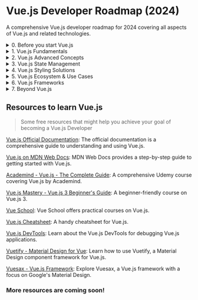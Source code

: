 # Vue.js Developer Roadmap (2024)

A comprehensive Vue.js developer roadmap for 2024 covering all aspects of Vue.js and related technologies.

<details>

<summary>0. Before you start Vue.js</summary>

You should know and be comfortable with **all of the following:**

-   [**Basic HTML**](https://www.w3schools.com/html/default.asp)

    -   HTML Elements, Attributes, Headings, Paragraphs, Colors & Styles
    -   HTML Links, Images, Tables, Lists, Block & Inline, Div, Classes, Id
    -   HTML Forms
    -   HTML Layout, Responsiveness & Semantic

-   [**Basic CSS**](https://www.w3schools.com/css/default.asp)

    -   CSS Basics - Syntax, Selectors, Colors, Backgrounds, Borders, Margin, Padding, Height/Width, Box Model, Outline, Text, Fonts, Links etc.
    -   CSS More - Lists, Tables, Display, Position, z-index, Overflow, Float, Inline Block, Align, Combinators, Pseudo-classes & elements, Opacity etc.
    -   CSS Forms & Layouts
    -   CSS Flexbox
    -   CSS Grid
    -   Advanced CSS - CSS Units, Shadows, Gradients, Transitions, Animations, Specificity etc.

-   [**Basic Tailwind CSS**](https://www.youtube.com/watch?v=X7XbjwD6fVY&list=PLHiZ4m8vCp9P23SqlHL0QAqiwS_oCofV2)

    -   Tailwind Utilities
    -   Responsive Variants
    -   Hover, focus and other states
    -   Dark Mode variant
    -   Tailwind Directives
    -   Tailwind Configurations
    -   Theme Configurations
    -   [Tailwind cn() utility]

-   **Document Object Model (DOM)**

    -   [DOM Basics - Basics, Method, Document, Elements, Forms, CSS, Events, Navigation, Nodes and Collections](https://www.youtube.com/watch?v=mPTkKnL2aNA&list=PLHiZ4m8vCp9OkrURufHpGUUTBjJhO9Ghy)
    -   [DOM Advanced](https://www.youtube.com/watch?v=XY96d0vEdFk&list=PLHiZ4m8vCp9MJDxMOzhYVuTrO1b5n-Tq_)

-   [**Basic JavaScript**](https://www.youtube.com/watch?v=rePN-VFo1Eo&list=PLHiZ4m8vCp9OkrURufHpGUUTBjJhO9Ghy)

    -   JS Basics - Statements, Expressions, Syntax, Variables, Operators, Data Types, Functions, Objects, Arrays, Events, Array and String Methods, Object Methods, Date, Conditionals, Error Handling, JavaScript OOP - classes and inheritance and Debugging
    -   JS Web APIs - Forms, History, Geolocation, Storage, Worker and Fetch API
    -   JS JSON

-   [**JavaScript Advanced**](https://www.youtube.com/watch?v=KuhLGuNxF8U&list=PLHiZ4m8vCp9Nflbo9a0pZuLscG_Xc7DKq)

    -   Solid JS Concepts - Scope, Hosting, Execution Context, Closures, Prototype, Recursion, Primitive vs Reference Data Types, Currying, Intersection Observer, Memoization, Event Propagation, Debounce etc.
    -   [Asynchronous JavaScript](https://www.youtube.com/watch?v=IUBd76UQb34) - Callbacks, Promises and async-await

-   [**Modern JavaScript**](https://www.youtube.com/watch?v=PWXkYBmlbB4&list=PLHiZ4m8vCp9MFjMRp9EEHWKArbi0wdgXG)

    -   Different ES6+ JS Syntaxes and concepts eg. Arrow function, Truthy/Falsy values, Ternary Operator, Different Array methods like find, filter, map, reduce, slice, splice, push, pop, concat, different looping strategies, Spread & Rest Operator, Array and Object Destructuring, Imports/Exports syntax, Template Literals, Sorting etc.

-   [**Git/GitHub**](https://www.youtube.com/watch?v=PWXkYBmlbB4&list=PLHiZ4m8vCp9MFjMRp9EEHWKArbi0wdgXG)

    -   [Basics of Git](https://www.youtube.com/watch?v=oe21Nlq8GS4)
    -   [Important Git Commands](https://learnwithsumit.com/rnext/courses/rnext/git-github-refresher)

</details>

<details>
<summary>1. Vue.js Fundamentals</summary>

You should know and be comfortable with **all of the following:**

-   **Getting Started with Vue.js**
    -   Introduction to Vue.js - Why Vue.js - Comparison with other frameworks
    -   Vue.js Installation & Setup
    -   Vue.js Template Syntax
    -   Vue.js Components
    -   Vue.js Data Binding
    -   Vue.js Directives
    -   Vue.js Event Handling
    -   Vue.js Methods and Computed Properties
    -   Vue.js Lifecycle Hooks

-   **Advanced Vue.js Concepts**
    -   Vue.js Props
    -   Vue.js Custom Events
    -   Vue.js Slots
    -   Vue.js Dynamic Components
    -   Vue.js Mixins

-   **Vue.js Router**
    -   Installing and configuring Vue Router
    -   Navigation Guards
    -   Dynamic Route Matching
    -   Nested Routes
    -   Named Routes

-   **State Management with Vuex**
    -   Installing and configuring Vuex
    -   State, Mutations, Actions, and Getters
    -   Modules in Vuex
    -   Vuex Forms and Two-way Binding

</details>

<details>
<summary>2. Vue.js Advanced Concepts</summary>

-   **Advanced Vue.js Features**
    -   Vue.js Transitions and Animations
    -   Vue.js Custom Directives
    -   Vue.js Render Functions
    -   Vue.js Mixins and Custom Hooks

-   **Testing Vue.js Applications**
    -   Unit Testing with Jest
    -   Component Testing with Vue Test Utils
    -   End-to-End Testing with Cypress

-   **Server-Side Rendering (SSR) with Nuxt.js**
    -   Introduction to Nuxt.js
    -   Setting up a Nuxt.js project
    -   Nuxt.js Pages and Layouts
    -   Nuxt.js Plugins and Middleware

-   **Vue.js and REST APIs**
    -   Making API Requests with Axios
    -   Vue.js Forms and Form Validation
    -   Authentication with JWT in Vue.js

</details>

<details>
<summary>3. Vue.js State Management</summary>

-   [**Using Vuex**](https://vuex.vuejs.org/)
-   [**Using Pinia**](https://pinia.esm.dev/)
-   [**Using Zustand**](https://zustand.surge.sh/)
-   [**Using VuesticOR**](https://vuestic.dev/)

</details>

<details>
<summary>4. Vue.js Styling Solutions</summary>

-   [**Vue.js and Tailwind CSS**](https://tailwindcss.com/)
-   [**Vue.js and CSS Modules**](https://vue-loader.vuejs.org/guide/css-modules.html)
-   [**Vue.js and Styled Components**](https://styled-components.com/)
-   [Vue.js UI Component Library - Shadcn](https://ui.shadcn.com/)
-   [Vue.js UI Component Library - Keep Vue](https://youtu.be/mVXNUMBtGEA/)
-   [**Vue.js and Material Design with Vuetify**](https://vuetifyjs.com/en/)
-   [**Vue.js and Chakra UI**](https://chakra-ui.com/)
-   [**Vue.js and Ant Design**](https://antdv.com/)

</details>

<details>
<summary>5. Vue.js Ecosystem & Use Cases</summary>

-   [Vue.js Router](https://router.vuejs.org/)
-   API Requests with Axios in Vue.js
-   Vue.js Suspense & Error Boundaries
-   Vue.js Lazy Load
-   Vue.js Infinite Scroll
-   Uncommon Vue.js Composition API Hooks - useTransition, useSSRContext, useDeferredValue, useIntersectionObserver, useImperativeHandle, useLayoutEffect and useTransition
-   **Vue.js Authentication**
    -   How to handle user sign-in (email, password, JWT)
    -   How to handle access tokens and token refreshes
    -   Social sign-in (Google, Facebook, GitHub, etc.)
    -   [Using Auth0](https://auth0.com/)
    -   [Using Firebase](https://firebase.google.com/docs/auth)
    -   [Using Netlify Identity](https://www.netlify.com/identity/)
-   **Form Handling in Vue.js**
    -   How to validate user input in forms (emails, passwords, etc.)
    -   How to send form data to the server
    -   How to handle file uploads
    -   [Using VeeValidate](https://vee-validate.logaretm.com/v4/)
    -   [Using Vuelidate](https://vuelidate.js.org/)

-   [**Accessibility**](https://developer.mozilla.org/en-US/docs/Learn/Tools_and_testing/Client-side_JavaScript_frameworks/Vue_accessibility)
    -   Understanding why accessibility is important
    -   [Using semantic HTML](https://www.semrush.com/blog/semantic-html5-guide/)
    -   How to implement keyboard navigation
    -   How to add ARIA labels
    -   [Using Vuetensils](https://vuetensils.stegosource.com/)
-   **Testing**
    -   [How to implement unit tests](https://vue-test-utils.vuejs.org/)
        -   [Using Jest](https://jestjs.io/docs/getting-started)
        -   [Using Vue Test Utils](https://vue-test-utils.vuejs.org/)
    -   [How to implement e2e integration tests](https://www.cypress.io/)
        -   [Using Cypress](https://www.cypress.io/)
        -   [Using TestCafe](https://devexpress.github.io/testcafe/)

</details>

<details>
<summary>6. Vue.js Frameworks</summary>

You should have worked with **one of the following:**

-   [**Vite**](https://vitejs.dev/)
    -   How to run a simple Vue.js application
-   [**Nuxt.js**](https://nuxtjs.org/)
    -   [Understanding file-based routing](https://nuxtjs.org/docs/2.x/features/file-system-routing)
    -   [Understanding Auth module](https://auth.nuxtjs.org/)
    -   [Understanding serverMiddleware](https://nuxtjs.org/docs/2.x/configuration-glossary/configuration-servermiddleware)
    -   [Understanding serverMiddleware](https://nuxtjs.org/docs/2.x/configuration-glossary/configuration-servermiddleware)

</details>

<details>
<summary>7. Beyond Vue.js</summary>

-   **Team player**
    -   How to work within a team
    -   How to perform code reviews
    -   How to give and receive feedback
-   **Efficiency**
    -   How to prioritize tasks
    -   How to handle tech debt
    -   How to meet deadlines and goals
-   **Continuous Learning**
    -   How to continuously learn and grow
    -   How to stay up to date with your skills
-   **Networking & Communication** - Going to meetups or events - Contributing to open source projects - Networking within the company you work in
</details>

## Resources to learn Vue.js

> Some free resources that might help you achieve your goal of becoming a Vue.js Developer

[Vue.js Official Documentation](https://v3.vuejs.org/guide/introduction.html): The official documentation is a comprehensive guide to understanding and using Vue.js.

[Vue.js on MDN Web Docs](https://developer.mozilla.org/en-US/docs/Learn/Tools_and_testing/Client-side_JavaScript_frameworks/Vue_getting_started): MDN Web Docs provides a step-by-step guide to getting started with Vue.js.

[Academind - Vue.js - The Complete Guide](https://www.udemy.com/course/vuejs-the-complete-guide/): A comprehensive Udemy course covering Vue.js by Academind.

[Vue.js Mastery - Vue.js 3 Beginner's Guide](https://www.vuemastery.com/courses/intro-to-vue-3/vue3-intro): A beginner-friendly course on Vue.js 3.

[Vue School](https://vueschool.io/): Vue School offers practical courses on Vue.js.

[Vue.js Cheatsheet](https://vuejs-tips.github.io/cheatsheet/): A handy cheatsheet for Vue.js.

[Vue.js DevTools](https://github.com/vuejs/vue-devtools): Learn about the Vue.js DevTools for debugging Vue.js applications.

[Vuetify - Material Design for Vue](https://vuetifyjs.com/en/): Learn how to use Vuetify, a Material Design component framework for Vue.js.

[Vuesax - Vue.js Framework](https://lusaxweb.github.io/vuesax/): Explore Vuesax, a Vue.js framework with a focus on Google's Material Design.

### More resources are coming soon!
